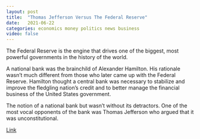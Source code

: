 ```yaml
---
layout: post
title:  "Thomas Jefferson Versus The Federal Reserve"
date:   2021-06-22
categories: economics money politics news business
video: false
---
```


 The Federal Reserve is the engine that drives one of the biggest, most powerful governments in the history of the world.

 A national bank was the brainchild of Alexander Hamilton. His rationale wasn’t much different from those who later came up with the Federal Reserve. Hamilton thought a central bank was necessary to stabilize and improve the fledgling nation’s credit and to better manage the financial business of the United States government.

The notion of a national bank but wasn’t without its detractors. One of the most vocal opponents of the bank was Thomas Jefferson who argued that it was unconstitutional.

[Link](https://www.zerohedge.com/political/thomas-jefferson-versus-federal-reserve)